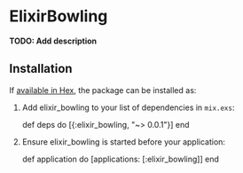 # ElixirBowling

**TODO: Add description**

## Installation

If [available in Hex](https://hex.pm/docs/publish), the package can be installed as:

  1. Add elixir_bowling to your list of dependencies in `mix.exs`:

        def deps do
          [{:elixir_bowling, "~> 0.0.1"}]
        end

  2. Ensure elixir_bowling is started before your application:

        def application do
          [applications: [:elixir_bowling]]
        end

